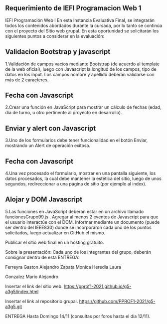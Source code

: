 ## Requerimiento de IEFI Programacion Web 1
IEFI Programación Web I 
En esta Instancia Evaluativa Final, se integrarán todos los contenidos abordados durante la cursada, por lo tanto se continúa con el proyecto del Sitio web grupal. En esta oportunidad se solicitarán los siguientes puntos a considerar en la evaluación:

## Validacion Bootstrap y javascript
1.Validación de campos vacíos mediante Bootstrap (de acuerdo al template de la web oficial), luego con Javascript la longitud de los campos, tipo de datos en los input. Los campos nombre y apellido deberán validarse con más de 2 caracteres. 

## Fecha con Javascript
2.Crear una función en JavaScript para mostrar un cálculo de fechas (edad, día de turno, u otro pertinente al proyecto en desarrollo).

## Enviar y alert con Javascript
3.Uno de los formularios debe tener funcionalidad en el botón Enviar, mostrando un Alert de operación exitosa.

## Fecha con Javascript
4.Una vez procesado el formulario, mostrar en una pantalla siguiente, los datos procesados, la cual debe mantener la estética del sitio, luego de unos segundos, redireccionar a una página de sitio (por ejemplo al index). 

## Alojar y DOM  Javascript
5.Las funciones en JavaScript deberán estar en un archivo llamado funcionesGrupo99.js . Agregar al menos 2 eventos de Javascript para que el usuario interactúe con el DOM.
Informar mediante un documento (puede ser dentro del IEEE830) donde se incorporaron cada uno de los puntos solicitados, luego actualizar en GitHub el mismo.




Publicar el sitio web final en un hosting gratuito.


Sobre la presentación:
Cada uno de los integrantes del grupo, deberán consignar dentro de esta ENTREGA:

Ferreyra Gaston Alejandro
Zapata Monica
Heredia Laura 

Gonzalez Mario Alejandro


Insertar el link del sitio web.
https://pprof1-2021.github.io/g5-a3g5/index.html 


Insertar el link al repositorio grupal.
https://github.com/PPROF1-2021/g5-a3g5.git

ENTREGA Hasta Domingo 14/11 (consultas por foros hasta el día 12/11).

